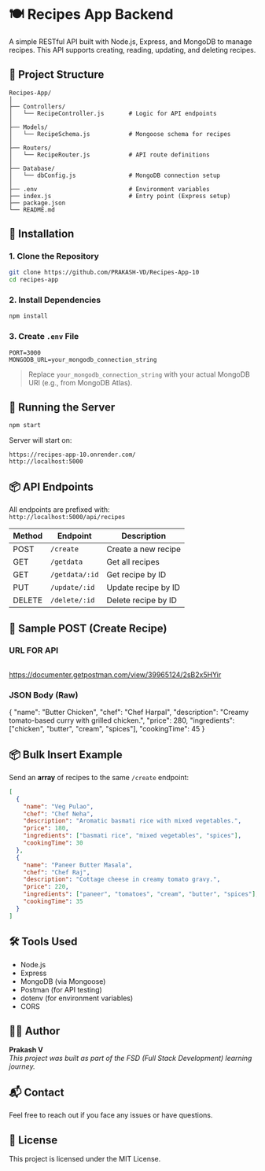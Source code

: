
# 🍽️ Recipes App Backend

A simple RESTful API built with Node.js, Express, and MongoDB to manage recipes. This API supports creating, reading, updating, and deleting recipes.

## 📁 Project Structure

```
Recipes-App/
│
├── Controllers/
│   └── RecipeController.js       # Logic for API endpoints
│
├── Models/
│   └── RecipeSchema.js           # Mongoose schema for recipes
│
├── Routers/
│   └── RecipeRouter.js           # API route definitions
│
├── Database/
│   └── dbConfig.js               # MongoDB connection setup
│
├── .env                          # Environment variables
├── index.js                      # Entry point (Express setup)
├── package.json
└── README.md
```

## 🔧 Installation

### 1. Clone the Repository

```bash
git clone https://github.com/PRAKASH-VD/Recipes-App-10
cd recipes-app
```

### 2. Install Dependencies

```bash
npm install
```

### 3. Create `.env` File

```env
PORT=3000
MONGODB_URL=your_mongodb_connection_string
```

> Replace `your_mongodb_connection_string` with your actual MongoDB URI (e.g., from MongoDB Atlas).

## 🚀 Running the Server

```bash
npm start
```

Server will start on:  
```
https://recipes-app-10.onrender.com/
http://localhost:5000
```

## 📦 API Endpoints

All endpoints are prefixed with:  
`http://localhost:5000/api/recipes`

| Method | Endpoint             | Description                  |
|--------|----------------------|------------------------------|
| POST   | `/create`            | Create a new recipe          |
| GET    | `/getdata`           | Get all recipes              |
| GET    | `/getdata/:id`       | Get recipe by ID             |
| PUT    | `/update/:id`        | Update recipe by ID          |
| DELETE | `/delete/:id`        | Delete recipe by ID          |

## 🧪 Sample POST (Create Recipe)

### URL FOR API 
```

```
https://documenter.getpostman.com/view/39965124/2sB2x5HYir
### JSON Body (Raw)
{
  "name": "Butter Chicken",
  "chef": "Chef Harpal",
  "description": "Creamy tomato-based curry with grilled chicken.",
  "price": 280,
  "ingredients": ["chicken", "butter", "cream", "spices"],
  "cookingTime": 45
}


## 📦 Bulk Insert Example

Send an **array** of recipes to the same `/create` endpoint:
```json
[
  {
    "name": "Veg Pulao",
    "chef": "Chef Neha",
    "description": "Aromatic basmati rice with mixed vegetables.",
    "price": 180,
    "ingredients": ["basmati rice", "mixed vegetables", "spices"],
    "cookingTime": 30
  },
  {
    "name": "Paneer Butter Masala",
    "chef": "Chef Raj",
    "description": "Cottage cheese in creamy tomato gravy.",
    "price": 220,
    "ingredients": ["paneer", "tomatoes", "cream", "butter", "spices"],
    "cookingTime": 35
  }
]

```

## 🛠 Tools Used

- Node.js
- Express
- MongoDB (via Mongoose)
- Postman (for API testing)
- dotenv (for environment variables)
- CORS

## 🙋‍♂️ Author

**Prakash V**  
_This project was built as part of the FSD (Full Stack Development) learning journey._

## 📬 Contact

Feel free to reach out if you face any issues or have questions.

## 📜 License

This project is licensed under the MIT License.
